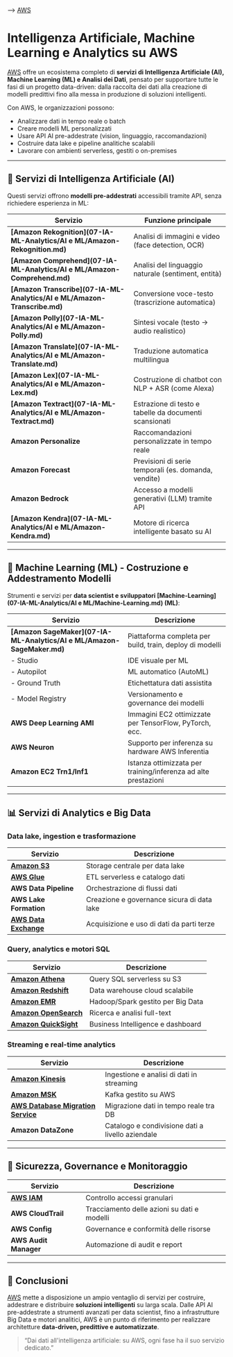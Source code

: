 --> [AWS](00-Intro/AWS.md)
# Intelligenza Artificiale, Machine Learning e Analytics su AWS

[AWS](00-Intro/AWS.md) offre un ecosistema completo di **servizi di Intelligenza Artificiale (AI), Machine Learning (ML) e Analisi dei Dati**, pensato per supportare tutte le fasi di un progetto data-driven: dalla raccolta dei dati alla creazione di modelli predittivi fino alla messa in produzione di soluzioni intelligenti.

Con AWS, le organizzazioni possono:
- Analizzare dati in tempo reale o batch
- Creare modelli ML personalizzati
- Usare API AI pre-addestrate (vision, linguaggio, raccomandazioni)
- Costruire data lake e pipeline analitiche scalabili
- Lavorare con ambienti serverless, gestiti o on-premises

---

## 🧠 Servizi di Intelligenza Artificiale (AI)

Questi servizi offrono **modelli pre-addestrati** accessibili tramite API, senza richiedere esperienza in ML:

| Servizio                                        | Funzione principale                                    |
| ----------------------------------------------- | ------------------------------------------------------ |
| **[Amazon Rekognition](07-IA-ML-Analytics/AI e ML/Amazon-Rekognition.md)** | Analisi di immagini e video (face detection, OCR)      |
| **[Amazon Comprehend](07-IA-ML-Analytics/AI e ML/Amazon-Comprehend.md)**   | Analisi del linguaggio naturale (sentiment, entità)    |
| **[Amazon Transcribe](07-IA-ML-Analytics/AI e ML/Amazon-Transcribe.md)**   | Conversione voce-testo (trascrizione automatica)       |
| **[Amazon Polly](07-IA-ML-Analytics/AI e ML/Amazon-Polly.md)**             | Sintesi vocale (testo → audio realistico)              |
| **[Amazon Translate](07-IA-ML-Analytics/AI e ML/Amazon-Translate.md)**     | Traduzione automatica multilingua                      |
| **[Amazon Lex](07-IA-ML-Analytics/AI e ML/Amazon-Lex.md)**                 | Costruzione di chatbot con NLP + ASR (come Alexa)      |
| **[Amazon Textract](07-IA-ML-Analytics/AI e ML/Amazon-Textract.md)**       | Estrazione di testo e tabelle da documenti scansionati |
| **Amazon Personalize**                          | Raccomandazioni personalizzate in tempo reale          |
| **Amazon Forecast**                             | Previsioni di serie temporali (es. domanda, vendite)   |
| **Amazon Bedrock**                              | Accesso a modelli generativi (LLM) tramite API         |
| **[Amazon Kendra](07-IA-ML-Analytics/AI e ML/Amazon-Kendra.md)**           | Motore di ricerca intelligente basato su AI            |

---

## 🤖 Machine Learning (ML) - Costruzione e Addestramento Modelli

Strumenti e servizi per **data scientist e sviluppatori [Machine-Learning](07-IA-ML-Analytics/AI e ML/Machine-Learning.md) (ML)**:

| Servizio                                    | Descrizione                                                    |
| ------------------------------------------- | -------------------------------------------------------------- |
| **[Amazon SageMaker](07-IA-ML-Analytics/AI e ML/Amazon-SageMaker.md)** | Piattaforma completa per build, train, deploy di modelli       |
| - Studio                                    | IDE visuale per ML                                             |
| - Autopilot                                 | ML automatico (AutoML)                                         |
| - Ground Truth                              | Etichettatura dati assistita                                   |
| - Model Registry                            | Versionamento e governance dei modelli                         |
| **AWS Deep Learning AMI**                   | Immagini EC2 ottimizzate per TensorFlow, PyTorch, ecc.         |
| **AWS Neuron**                              | Supporto per inferenza su hardware AWS Inferentia              |
| **Amazon EC2 Trn1/Inf1**                    | Istanza ottimizzata per training/inferenza ad alte prestazioni |

---

## 📊 Servizi di Analytics e Big Data

### Data lake, ingestion e trasformazione

| Servizio                                      | Descrizione                                |
| --------------------------------------------- | ------------------------------------------ |
| **[Amazon S3](02-Storage-services/Amazon-S3.md)**                                 | Storage centrale per data lake             |
| **[AWS Glue](07-IA-ML-Analytics/Analytics/AWS-Glue.md)**                   | ETL serverless e catalogo dati             |
| **AWS Data Pipeline**                         | Orchestrazione di flussi dati              |
| **AWS Lake Formation**                        | Creazione e governance sicura di data lake |
| **[AWS Data Exchange](07-IA-ML-Analytics/Analytics/AWS-Data-Exchange.md)** | Acquisizione e uso di dati da parti terze  |

### Query, analytics e motori SQL

| Servizio                                                        | Descrizione                       |
| --------------------------------------------------------------- | --------------------------------- |
| **[Amazon Athena](07-IA-ML-Analytics/Analytics/Amazon-Athena.md)**                           | Query SQL serverless su S3        |
| **[Amazon Redshift](07-IA-ML-Analytics/Analytics/Amazon-Redshift-e-Redshift-Serverless.md)** | Data warehouse cloud scalabile    |
| **[Amazon EMR](07-IA-ML-Analytics/Analytics/Amazon-EMR.md)**                                 | Hadoop/Spark gestito per Big Data |
| **[Amazon OpenSearch](07-IA-ML-Analytics/Analytics/Amazon-OpenSearch.md)**                   | Ricerca e analisi full-text       |
| **[Amazon QuickSight](07-IA-ML-Analytics/Analytics/Amazon-QuickSight.md)**                   | Business Intelligence e dashboard |

### Streaming e real-time analytics

| Servizio                                         | Descrizione                                      |
| ------------------------------------------------ | ------------------------------------------------ |
| **[Amazon Kinesis](07-IA-ML-Analytics/Analytics/Amazon-Kinesis.md)**          | Ingestione e analisi di dati in streaming        |
| **[Amazon MSK](07-IA-ML-Analytics/Analytics/Amazon-MSK.md)**                  | Kafka gestito su AWS                             |
| **[AWS Database Migration Service](04-Database-services/AWS-Database-Migration-Service.md)** | Migrazione dati in tempo reale tra DB            |
| **Amazon DataZone**                              | Catalogo e condivisione dati a livello aziendale |

---

## 🔐 Sicurezza, Governance e Monitoraggio

| Servizio                            | Descrizione                                            |
|-------------------------------------|--------------------------------------------------------|
| **[AWS IAM](09-Sicurezza-Compliance-Governance/Sicurezza/AWS-IAM.md)**           | Controllo accessi granulari                           |
| **AWS CloudTrail**                  | Tracciamento delle azioni su dati e modelli           |
| **AWS Config**                      | Governance e conformità delle risorse                 |
| **AWS Audit Manager**               | Automazione di audit e report                         |

---

## 📌 Conclusioni

[AWS](00-Intro/AWS.md) mette a disposizione un ampio ventaglio di servizi per costruire, addestrare e distribuire **soluzioni intelligenti** su larga scala. Dalle API AI pre-addestrate a strumenti avanzati per data scientist, fino a infrastrutture Big Data e motori analitici, AWS è un punto di riferimento per realizzare architetture **data-driven, predittive e automatizzate**.

> “Dai dati all'intelligenza artificiale: su AWS, ogni fase ha il suo servizio dedicato.”

